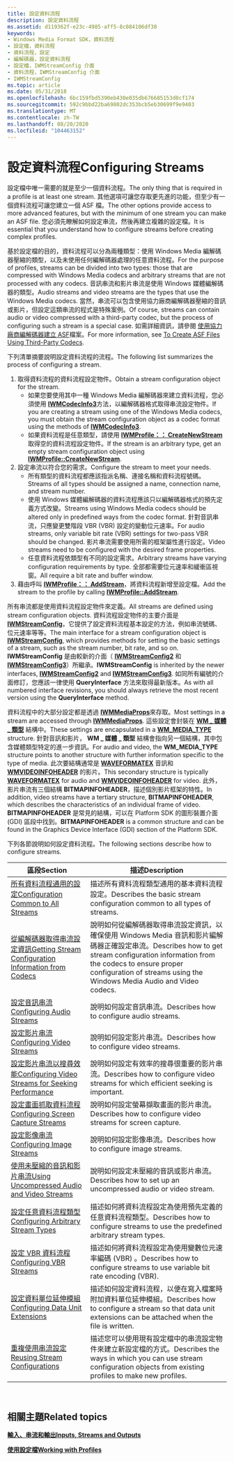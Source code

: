 ```yaml
---
title: 設定資料流程
description: 設定資料流程
ms.assetid: d119362f-e23c-4985-aff5-8c084106df30
keywords:
- Windows Media Format SDK，資料流程
- 設定檔，資料流程
- 資料流程，設定
- 編解碼器，設定資料流程
- 設定檔，IWMStreamConfig 介面
- 資料流程，IWMStreamConfig 介面
- IWMStreamConfig
ms.topic: article
ms.date: 05/31/2018
ms.openlocfilehash: 6bc159fbd5390eb430e035db676685153d0cf174
ms.sourcegitcommit: 592c9bbd22ba69802dc353bcb5eb30699f9e9403
ms.translationtype: MT
ms.contentlocale: zh-TW
ms.lasthandoff: 08/20/2020
ms.locfileid: "104463152"
---
```

# <a name="configuring-streams"></a><span data-ttu-id="e6ca8-110">設定資料流程</span><span class="sxs-lookup"><span data-stu-id="e6ca8-110">Configuring Streams</span></span>

<span data-ttu-id="e6ca8-111">設定檔中唯一需要的就是至少一個資料流程。</span><span class="sxs-lookup"><span data-stu-id="e6ca8-111">The only thing that is required in a profile is at least one stream.</span></span> <span data-ttu-id="e6ca8-112">其他選項可讓您存取更先進的功能，但至少有一個資料流程可讓您建立一個 ASF 檔。</span><span class="sxs-lookup"><span data-stu-id="e6ca8-112">The other options provide access to more advanced features, but with the minimum of one stream you can make an ASF file.</span></span> <span data-ttu-id="e6ca8-113">您必須先瞭解如何設定串流，然後再建立複雜的設定檔。</span><span class="sxs-lookup"><span data-stu-id="e6ca8-113">It is essential that you understand how to configure streams before creating complex profiles.</span></span>

<span data-ttu-id="e6ca8-114">基於設定檔的目的，資料流程可以分為兩種類型：使用 Windows Media 編解碼器壓縮的類型，以及未使用任何編解碼器處理的任意資料流程。</span><span class="sxs-lookup"><span data-stu-id="e6ca8-114">For the purpose of profiles, streams can be divided into two types: those that are compressed with Windows Media codecs and arbitrary streams that are not processed with any codecs.</span></span> <span data-ttu-id="e6ca8-115">音訊串流和影片串流是使用 Windows 媒體編解碼器的類型。</span><span class="sxs-lookup"><span data-stu-id="e6ca8-115">Audio streams and video streams are the types that use the Windows Media codecs.</span></span> <span data-ttu-id="e6ca8-116">當然，串流可以包含使用協力廠商編解碼器壓縮的音訊或影片，但設定這類串流的程式是特殊案例。</span><span class="sxs-lookup"><span data-stu-id="e6ca8-116">Of course, streams can contain audio or video compressed with a third-party codec, but the process of configuring such a stream is a special case.</span></span> <span data-ttu-id="e6ca8-117">如需詳細資訊，請參閱 [使用協力廠商編解碼器建立 ASF](to-create-asf-files-using-third-party-codecs.md)檔案。</span><span class="sxs-lookup"><span data-stu-id="e6ca8-117">For more information, see [To Create ASF Files Using Third-Party Codecs](to-create-asf-files-using-third-party-codecs.md).</span></span>

<span data-ttu-id="e6ca8-118">下列清單摘要說明設定資料流程的流程。</span><span class="sxs-lookup"><span data-stu-id="e6ca8-118">The following list summarizes the process of configuring a stream.</span></span>

1.  <span data-ttu-id="e6ca8-119">取得資料流程的資料流程設定物件。</span><span class="sxs-lookup"><span data-stu-id="e6ca8-119">Obtain a stream configuration object for the stream.</span></span>
    -   <span data-ttu-id="e6ca8-120">如果您要使用其中一種 Windows Media 編解碼器來建立資料流程，您必須使用 [**IWMCodecInfo3**](/previous-versions/windows/desktop/api/wmsdkidl/nn-wmsdkidl-iwmcodecinfo3)方法，以編解碼器格式取得串流設定物件。</span><span class="sxs-lookup"><span data-stu-id="e6ca8-120">If you are creating a stream using one of the Windows Media codecs, you must obtain the stream configuration object as a codec format using the methods of [**IWMCodecInfo3**](/previous-versions/windows/desktop/api/wmsdkidl/nn-wmsdkidl-iwmcodecinfo3).</span></span>
    -   <span data-ttu-id="e6ca8-121">如果資料流程是任意類型，請使用 [**IWMProfile：： CreateNewStream**](/previous-versions/windows/desktop/api/Wmsdkidl/nf-wmsdkidl-iwmprofile-createnewstream)取得空的資料流程設定物件。</span><span class="sxs-lookup"><span data-stu-id="e6ca8-121">If the stream is an arbitrary type, get an empty stream configuration object using [**IWMProfile::CreateNewStream**](/previous-versions/windows/desktop/api/Wmsdkidl/nf-wmsdkidl-iwmprofile-createnewstream).</span></span>
2.  <span data-ttu-id="e6ca8-122">設定串流以符合您的需求。</span><span class="sxs-lookup"><span data-stu-id="e6ca8-122">Configure the stream to meet your needs.</span></span>
    -   <span data-ttu-id="e6ca8-123">所有類型的資料流程都應該指派名稱、連接名稱和資料流程號碼。</span><span class="sxs-lookup"><span data-stu-id="e6ca8-123">Streams of all types should be assigned a name, connection name, and stream number.</span></span>
    -   <span data-ttu-id="e6ca8-124">使用 Windows 媒體編解碼器的資料流程應該只以編解碼器格式的預先定義方式改變。</span><span class="sxs-lookup"><span data-stu-id="e6ca8-124">Streams using Windows Media codecs should be altered only in predefined ways from the codec format.</span></span> <span data-ttu-id="e6ca8-125">針對音訊串流，只應變更雙階段 VBR (VBR) 設定的變動位元速率。</span><span class="sxs-lookup"><span data-stu-id="e6ca8-125">For audio streams, only variable bit rate (VBR) settings for two-pass VBR should be changed.</span></span> <span data-ttu-id="e6ca8-126">影片串流需要使用所需的框架屬性進行設定。</span><span class="sxs-lookup"><span data-stu-id="e6ca8-126">Video streams need to be configured with the desired frame properties.</span></span>
    -   <span data-ttu-id="e6ca8-127">任意資料流程依類型有不同的設定需求。</span><span class="sxs-lookup"><span data-stu-id="e6ca8-127">Arbitrary streams have varying configuration requirements by type.</span></span> <span data-ttu-id="e6ca8-128">全部都需要位元速率和緩衝區視窗。</span><span class="sxs-lookup"><span data-stu-id="e6ca8-128">All require a bit rate and buffer window.</span></span>
3.  <span data-ttu-id="e6ca8-129">藉由呼叫 [**IWMProfile：： AddStream**](/previous-versions/windows/desktop/api/Wmsdkidl/nf-wmsdkidl-iwmprofile-addstream)，將資料流程新增至設定檔。</span><span class="sxs-lookup"><span data-stu-id="e6ca8-129">Add the stream to the profile by calling [**IWMProfile::AddStream**](/previous-versions/windows/desktop/api/Wmsdkidl/nf-wmsdkidl-iwmprofile-addstream).</span></span>

<span data-ttu-id="e6ca8-130">所有串流都是使用資料流程設定物件來定義。</span><span class="sxs-lookup"><span data-stu-id="e6ca8-130">All streams are defined using stream configuration objects.</span></span> <span data-ttu-id="e6ca8-131">資料流程設定物件的主要介面是 [**IWMStreamConfig**](/previous-versions/windows/desktop/api/wmsdkidl/nn-wmsdkidl-iwmstreamconfig)，它提供了設定資料流程基本設定的方法，例如串流號碼、位元速率等等。</span><span class="sxs-lookup"><span data-stu-id="e6ca8-131">The main interface for a stream configuration object is [**IWMStreamConfig**](/previous-versions/windows/desktop/api/wmsdkidl/nn-wmsdkidl-iwmstreamconfig), which provides methods for setting the basic settings of a stream, such as the stream number, bit rate, and so on.</span></span> <span data-ttu-id="e6ca8-132">**IWMStreamConfig** 是由較新的介面（ [**IWMStreamConfig2**](/previous-versions/windows/desktop/api/wmsdkidl/nn-wmsdkidl-iwmstreamconfig2) 和 [**IWMStreamConfig3**](/previous-versions/windows/desktop/api/wmsdkidl/nn-wmsdkidl-iwmstreamconfig3)）所繼承。</span><span class="sxs-lookup"><span data-stu-id="e6ca8-132">**IWMStreamConfig** is inherited by the newer interfaces, [**IWMStreamConfig2**](/previous-versions/windows/desktop/api/wmsdkidl/nn-wmsdkidl-iwmstreamconfig2) and [**IWMStreamConfig3**](/previous-versions/windows/desktop/api/wmsdkidl/nn-wmsdkidl-iwmstreamconfig3).</span></span> <span data-ttu-id="e6ca8-133">如同所有編號的介面修訂，您應該一律使用 **QueryInterface** 方法來取得最新版本。</span><span class="sxs-lookup"><span data-stu-id="e6ca8-133">As with all numbered interface revisions, you should always retrieve the most recent version using the **QueryInterface** method.</span></span>

<span data-ttu-id="e6ca8-134">資料流程中的大部分設定都是透過 [**IWMMediaProps**](/previous-versions/windows/desktop/api/wmsdkidl/nn-wmsdkidl-iwmmediaprops)來存取。</span><span class="sxs-lookup"><span data-stu-id="e6ca8-134">Most settings in a stream are accessed through [**IWMMediaProps**](/previous-versions/windows/desktop/api/wmsdkidl/nn-wmsdkidl-iwmmediaprops).</span></span> <span data-ttu-id="e6ca8-135">這些設定會封裝在 [**WM \_ 媒體 \_ 類型**](/previous-versions/windows/desktop/api/wmsdkidl/ns-wmsdkidl-wm_media_type) 結構中。</span><span class="sxs-lookup"><span data-stu-id="e6ca8-135">These settings are encapsulated in a [**WM\_MEDIA\_TYPE**](/previous-versions/windows/desktop/api/wmsdkidl/ns-wmsdkidl-wm_media_type) structure.</span></span> <span data-ttu-id="e6ca8-136">針對音訊和影片， **WM \_ 媒體 \_ 類型** 結構會指向另一個結構，其中包含媒體類型特定的進一步資訊。</span><span class="sxs-lookup"><span data-stu-id="e6ca8-136">For audio and video, the **WM\_MEDIA\_TYPE** structure points to another structure with further information specific to the type of media.</span></span> <span data-ttu-id="e6ca8-137">此次要結構通常是 [**WAVEFORMATEX**](/previous-versions/windows/desktop/legacy/dd757720(v=vs.85)) 音訊和 [**WMVIDEOINFOHEADER**](/previous-versions/windows/desktop/api/wmsdkidl/ns-wmsdkidl-wmvideoinfoheader) 的影片。</span><span class="sxs-lookup"><span data-stu-id="e6ca8-137">This secondary structure is typically [**WAVEFORMATEX**](/previous-versions/windows/desktop/legacy/dd757720(v=vs.85)) for audio and [**WMVIDEOINFOHEADER**](/previous-versions/windows/desktop/api/wmsdkidl/ns-wmsdkidl-wmvideoinfoheader) for video.</span></span> <span data-ttu-id="e6ca8-138">此外，影片串流有三個結構 **BITMAPINFOHEADER**，描述個別影片框架的特性。</span><span class="sxs-lookup"><span data-stu-id="e6ca8-138">In addition, video streams have a tertiary structure, **BITMAPINFOHEADER**, which describes the characteristics of an individual frame of video.</span></span> <span data-ttu-id="e6ca8-139">**BITMAPINFOHEADER** 是常見的結構，可以在 Platform SDK 的圖形裝置介面 (GDI) 區段中找到。</span><span class="sxs-lookup"><span data-stu-id="e6ca8-139">**BITMAPINFOHEADER** is a common structure and can be found in the Graphics Device Interface (GDI) section of the Platform SDK.</span></span>

<span data-ttu-id="e6ca8-140">下列各節說明如何設定資料流程。</span><span class="sxs-lookup"><span data-stu-id="e6ca8-140">The following sections describe how to configure streams.</span></span>



| <span data-ttu-id="e6ca8-141">區段</span><span class="sxs-lookup"><span data-stu-id="e6ca8-141">Section</span></span>                                                                                                          | <span data-ttu-id="e6ca8-142">描述</span><span class="sxs-lookup"><span data-stu-id="e6ca8-142">Description</span></span>                                                                                                                                                     |
|------------------------------------------------------------------------------------------------------------------|-----------------------------------------------------------------------------------------------------------------------------------------------------------------|
| [<span data-ttu-id="e6ca8-143">所有資料流程通用的設定</span><span class="sxs-lookup"><span data-stu-id="e6ca8-143">Configuration Common to All Streams</span></span>](configuration-common-to-all-streams.md)                                   | <span data-ttu-id="e6ca8-144">描述所有資料流程類型通用的基本資料流程設定。</span><span class="sxs-lookup"><span data-stu-id="e6ca8-144">Describes the basic stream configuration common to all types of streams.</span></span>                                                                                        |
| [<span data-ttu-id="e6ca8-145">從編解碼器取得串流設定資訊</span><span class="sxs-lookup"><span data-stu-id="e6ca8-145">Getting Stream Configuration Information from Codecs</span></span>](getting-stream-configuration-information-from-codecs.md) | <span data-ttu-id="e6ca8-146">說明如何從編解碼器取得串流設定資訊，以確保使用 Windows Media 音訊和影片編解碼器正確設定串流。</span><span class="sxs-lookup"><span data-stu-id="e6ca8-146">Describes how to get stream configuration information from the codecs to ensure proper configuration of streams using the Windows Media Audio and Video codecs.</span></span> |
| [<span data-ttu-id="e6ca8-147">設定音訊串流</span><span class="sxs-lookup"><span data-stu-id="e6ca8-147">Configuring Audio Streams</span></span>](configuring-audio-streams.md)                                                       | <span data-ttu-id="e6ca8-148">說明如何設定音訊串流。</span><span class="sxs-lookup"><span data-stu-id="e6ca8-148">Describes how to configure audio streams.</span></span>                                                                                                                       |
| [<span data-ttu-id="e6ca8-149">設定影片串流</span><span class="sxs-lookup"><span data-stu-id="e6ca8-149">Configuring Video Streams</span></span>](configuring-video-streams.md)                                                       | <span data-ttu-id="e6ca8-150">說明如何設定影片串流。</span><span class="sxs-lookup"><span data-stu-id="e6ca8-150">Describes how to configure video streams.</span></span>                                                                                                                       |
| [<span data-ttu-id="e6ca8-151">設定影片串流以搜尋效能</span><span class="sxs-lookup"><span data-stu-id="e6ca8-151">Configuring Video Streams for Seeking Performance</span></span>](configuring-video-streams-for-seeking-performance.md)       | <span data-ttu-id="e6ca8-152">說明如何設定有效率的搜尋很重要的影片串流。</span><span class="sxs-lookup"><span data-stu-id="e6ca8-152">Describes how to configure video streams for which efficient seeking is important.</span></span>                                                                              |
| [<span data-ttu-id="e6ca8-153">設定畫面抓取資料流程</span><span class="sxs-lookup"><span data-stu-id="e6ca8-153">Configuring Screen Capture Streams</span></span>](configuring-screen-capture-streams.md)                                     | <span data-ttu-id="e6ca8-154">說明如何設定螢幕擷取畫面的影片串流。</span><span class="sxs-lookup"><span data-stu-id="e6ca8-154">Describes how to configure video streams for screen capture.</span></span>                                                                                                    |
| [<span data-ttu-id="e6ca8-155">設定影像串流</span><span class="sxs-lookup"><span data-stu-id="e6ca8-155">Configuring Image Streams</span></span>](configuring-image-streams.md)                                                       | <span data-ttu-id="e6ca8-156">說明如何設定影像串流。</span><span class="sxs-lookup"><span data-stu-id="e6ca8-156">Describes how to configure image streams.</span></span>                                                                                                                       |
| [<span data-ttu-id="e6ca8-157">使用未壓縮的音訊和影片串流</span><span class="sxs-lookup"><span data-stu-id="e6ca8-157">Using Uncompressed Audio and Video Streams</span></span>](using-uncompressed-audio-and-video-streams.md)                     | <span data-ttu-id="e6ca8-158">說明如何設定未壓縮的音訊或影片串流。</span><span class="sxs-lookup"><span data-stu-id="e6ca8-158">Describes how to set up an uncompressed audio or video stream.</span></span>                                                                                                  |
| [<span data-ttu-id="e6ca8-159">設定任意資料流程類型</span><span class="sxs-lookup"><span data-stu-id="e6ca8-159">Configuring Arbitrary Stream Types</span></span>](configuring-arbitrary-stream-types.md)                                     | <span data-ttu-id="e6ca8-160">描述如何將資料流程設定為使用預先定義的任意資料流程類型。</span><span class="sxs-lookup"><span data-stu-id="e6ca8-160">Describes how to configure streams to use the predefined arbitrary stream types.</span></span>                                                                                |
| [<span data-ttu-id="e6ca8-161">設定 VBR 資料流程</span><span class="sxs-lookup"><span data-stu-id="e6ca8-161">Configuring VBR Streams</span></span>](configuring-vbr-streams.md)                                                           | <span data-ttu-id="e6ca8-162">描述如何將資料流程設定為使用變數位元速率編碼 (VBR) 。</span><span class="sxs-lookup"><span data-stu-id="e6ca8-162">Describes how to configure streams to use variable bit rate encoding (VBR).</span></span>                                                                                     |
| [<span data-ttu-id="e6ca8-163">設定資料單位延伸模組</span><span class="sxs-lookup"><span data-stu-id="e6ca8-163">Configuring Data Unit Extensions</span></span>](configuring-data-unit-extensions.md)                                         | <span data-ttu-id="e6ca8-164">描述如何設定資料流程，以便在寫入檔案時附加資料單位延伸模組。</span><span class="sxs-lookup"><span data-stu-id="e6ca8-164">Describes how to configure a stream so that data unit extensions can be attached when the file is written.</span></span>                                                      |
| [<span data-ttu-id="e6ca8-165">重複使用串流設定</span><span class="sxs-lookup"><span data-stu-id="e6ca8-165">Reusing Stream Configurations</span></span>](reusing-stream-configurations.md)                                               | <span data-ttu-id="e6ca8-166">描述您可以使用現有設定檔中的串流設定物件來建立新設定檔的方式。</span><span class="sxs-lookup"><span data-stu-id="e6ca8-166">Describes the ways in which you can use stream configuration objects from existing profiles to make new profiles.</span></span>                                               |



 

## <a name="related-topics"></a><span data-ttu-id="e6ca8-167">相關主題</span><span class="sxs-lookup"><span data-stu-id="e6ca8-167">Related topics</span></span>

<dl> <dt>

[<span data-ttu-id="e6ca8-168">**輸入、串流和輸出**</span><span class="sxs-lookup"><span data-stu-id="e6ca8-168">**Inputs, Streams and Outputs**</span></span>](inputs-streams-and-outputs.md)
</dt> <dt>

[<span data-ttu-id="e6ca8-169">**使用設定檔**</span><span class="sxs-lookup"><span data-stu-id="e6ca8-169">**Working with Profiles**</span></span>](working-with-profiles.md)
</dt> </dl>

 

 